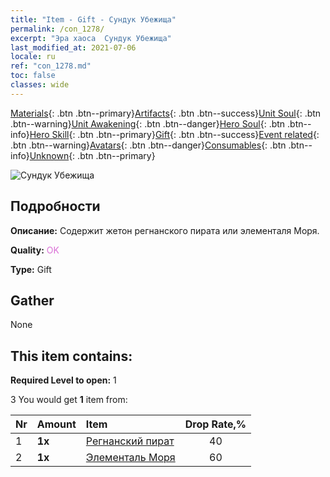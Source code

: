 ```yaml
---
title: "Item - Gift - Сундук Убежища"
permalink: /con_1278/
excerpt: "Эра хаоса  Сундук Убежища"
last_modified_at: 2021-07-06
locale: ru
ref: "con_1278.md"
toc: false
classes: wide
---
```

 [Materials](/ItemsRU/){: .btn .btn--primary}[Artifacts](/ItemsRU/Artifacts/){: .btn .btn--success}[Unit Soul](/ItemsRU/UnitSoul/){: .btn .btn--warning}[Unit Awakening](/ItemsRU/UnitAwakening/){: .btn .btn--danger}[Hero Soul](/ItemsRU/HeroSoul/){: .btn .btn--info}[Hero Skill](/ItemsRU/HeroSkill/){: .btn .btn--primary}[Gift](/ItemsRU/Gift/){: .btn .btn--success}[Event related](/ItemsRU/Events/){: .btn .btn--warning}[Avatars](/ItemsRU/Avatars/){: .btn .btn--danger}[Consumables](/ItemsRU/Consumables/){: .btn .btn--info}[Unknown](/ItemsRU/Unknown/){: .btn .btn--primary}

 ![Сундук Убежища](/images/t/i_904010.png)

## Подробности
 **Описание:** Содержит жетон регнанского пирата или элементаля Моря.

 **Quality:** <span style="color: #DA70D6">OK</span>

 **Type:** Gift

## Gather

  None

## This item contains:

 **Required Level to open:** 1

 3 You would get **1** item  from:

  | Nr | Amount |     Item    | Drop Rate,% |
  |:---|:-------|:------------|:---------:|
  | 1 |  **1x** | [Регнанский пират](/ItemsRU/unt_273/) | 40 | 
  | 2 |  **1x** | [Элементаль Моря](/ItemsRU/unt_275/) | 60 | 
